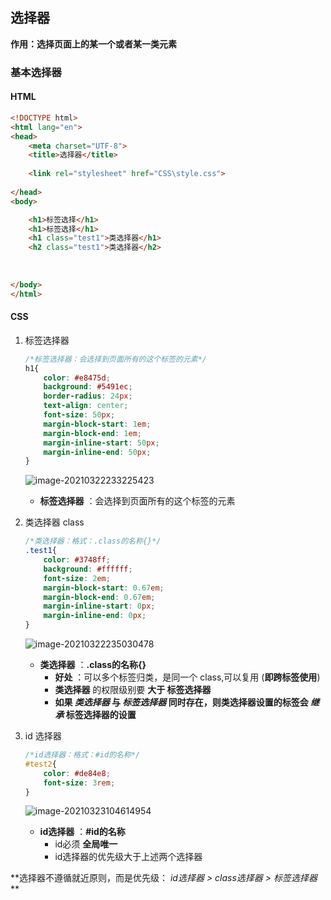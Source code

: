 ## 选择器

**作用：选择页面上的某一个或者某一类元素** 



### 基本选择器

#### HTML

```html
<!DOCTYPE html>
<html lang="en">
<head>
    <meta charset="UTF-8">
    <title>选择器</title>
    
    <link rel="stylesheet" href="CSS\style.css">
    
</head>
<body>

    <h1>标签选择</h1>
    <h1>标签选择</h1>
    <h1 class="test1">类选择器</h1>
    <h2 class="test1">类选择器</h2>
    
    
    
</body>
</html>
```

#### CSS

1. 标签选择器

    ```css
    /*标签选择器：会选择到页面所有的这个标签的元素*/
    h1{
        color: #e8475d;
        background: #5491ec;
        border-radius: 24px;
        text-align: center;
        font-size: 50px;
        margin-block-start: 1em;
        margin-block-end: 1em;
        margin-inline-start: 50px;
        margin-inline-end: 50px;
    }
    ```

    ![image-20210322233225423](https://i.loli.net/2021/03/22/fgSxzl2sDTK3ctq.png)

    - **标签选择器** ：会选择到页面所有的这个标签的元素

2. 类选择器 class

    ```css
    /*类选择器：格式：.class的名称{}*/
    .test1{
        color: #3748ff;
        background: #ffffff;
        font-size: 2em;
        margin-block-start: 0.67em;
        margin-block-end: 0.67em;
        margin-inline-start: 0px;
        margin-inline-end: 0px;
    }
    ```

    ![image-20210322235030478](https://i.loli.net/2021/03/22/n8L4PAykmNsBiIM.png)

    - **类选择器** ：**.class的名称{}** 
        - **好处** ：可以多个标签归类，是同一个 class,可以复用   (**即跨标签使用**)
        - **类选择器** 的权限级别要 **大于 标签选择器** 
        - **如果 *类选择器*  与 *标签选择器*  同时存在，则类选择器设置的标签会 *继承*  标签选择器的设置** 

3. id 选择器

    ```css
    /*id选择器：格式：#id的名称*/
    #test2{
        color: #de84e8;
        font-size: 3rem;
    }
    ```

    ![image-20210323104614954](https://i.loli.net/2021/03/23/fs72ZnH6SOultrQ.png)

    - **id选择器** ：**#id的名称** 
        - id必须 **全局唯一** 
        - id选择器的优先级大于上述两个选择器

**选择器不遵循就近原则，而是优先级： *id选择器  >  class选择器  >  标签选择器* ** 

